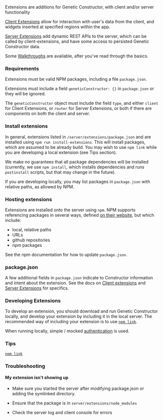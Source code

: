 Extensions are additions for Genetic Constructor, with client and/or server functionality

[Client Extensions](ClientExtensions.md) allow for interaction with user's data from the client, and widgets inserted at specified regions within the app.

[Server Extensions](ServerExtensions.md) add dynamic REST APIs to the server, which can be called by client-extensions, and have some access to persisted Genetic Constructor data.

Some [Walkthroughs](walkthroughs.md) are available, after you've read through the basics.

### Requirements

Extensions must be valid NPM packages, including a file `package.json`.

Extensions must include a field `geneticConstructor: {}` in `package.json` or they will be ignored.

The `geneticConstructor` object must include the field `type`, and either `client` for Client Extensions, or `router` for Server Extensions, or both if there are components on both the client and server.

### Install extensions

In general, extensions listed in `/server/extensions/package.json` and are installed using `npm run install-extensions`. This will install packages, which are assumed to be already build. You may wish to use `npm link` while you are developing a local extension (see Tips section).

We make no guarantees that all package dependencies will be installed (currently, we use `npm install`, which installs dependencies and runs `postinstall` scripts, but that may change in the future).

If you are developing locally, you may list packages in `package.json` with relative paths, as allowed by NPM.

### Hosting extensions

Extensions are installed onto the server using `npm`. NPM supports referencing packages in several ways, defined [on their website](https://docs.npmjs.com/files/package.json#dependencies), but which include:

- local, relative paths
- URLs
- github repositories
- npm packages

See the npm documentation for how to update `package.json`.

### package.json

A few additional fields in `package.json` indicate to Constructor information and intent about the extension. See the docs on [Client extensions](ClientExtensions.md) and [Server Extensions](ServerExtensions.md) for specifics.

### Developing Extensions

To develop an extension, you should download and run Genetic Constructor locally, and develop your extension by including it in the local server. The recommended way of including your extension is to use [`npm link`](npmLink.md).

When running locally, simple / mocked [authentication](../../server/auth/README.md) is used.

### Tips

[`npm link`](npmLink.md)

### Troubleshooting

#### My extension isn't showing up

- Make sure you started the server after modifying package.json or adding the symlinked directory.

- Ensure that the package is in `server/extensions/node_modules`

- Check the server log and client console for errors